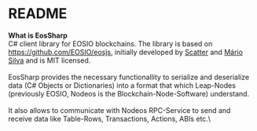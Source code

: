 # README

**What is EosSharp**\
C# client library for EOSIO blockchains. The library is based on https://github.com/EOSIO/eosjs, initially developed by [Scatter](https://github.com/GetScatter) and [Mário Silva](https://github.com/mmcs85) and is MIT licensed.\
\
EosSharp provides the necessary functionallity to serialize and deserialize data (C# Objects or Dictionaries) into a format that which Leap-Nodes (previously EOSIO, Nodeos is the Blockchain-Node-Software) understand. \
\
It also allows to communicate with Nodeos RPC-Service to send and receive data like Table-Rows, Transactions, Actions, ABIs etc.\
